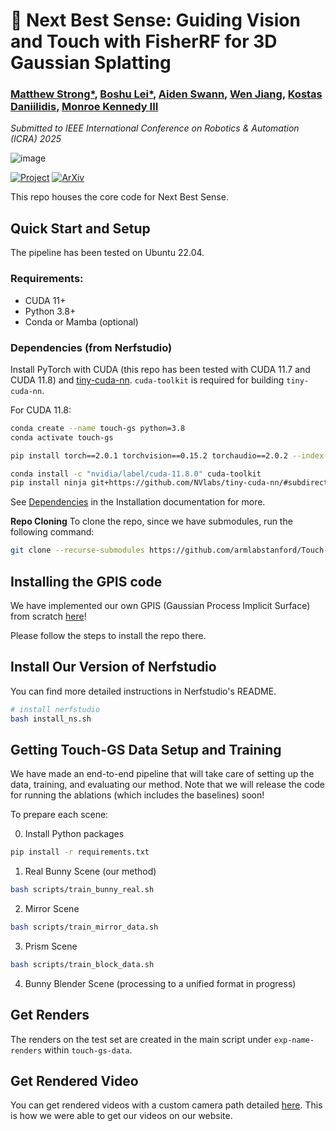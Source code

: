 # 🦾 Next Best Sense: Guiding Vision and Touch with FisherRF for 3D Gaussian Splatting

###  [Matthew Strong*](https://peasant98.github.io/), [Boshu Lei*](https://scholar.google.com/citations?user=Jv88S-IAAAAJ&hl=en/), [Aiden Swann](https://aidenswann.com/), [Wen Jiang](https://jiangwenpl.github.io/), [Kostas Daniilidis](https://www.cis.upenn.edu/~kostas/), [Monroe Kennedy III](https://monroekennedy3.com/)

_Submitted to IEEE International Conference on Robotics & Automation (ICRA) 2025_

<!-- insert image here -->

![image](https://github.com/user-attachments/assets/2c2f178c-f5a5-4a24-ac4d-d574e7ff2d2d)


[![Project](https://img.shields.io/badge/Project_Page-Touch_GS-green)](https://touch-gs.github.io/)
[![ArXiv](https://img.shields.io/badge/Arxiv-Touch_GS-red)](https://arxiv.org/abs/2403.09875) 


This repo houses the core code for Next Best Sense.


## Quick Start and Setup


The pipeline has been tested on Ubuntu 22.04.


### Requirements:

- CUDA 11+
- Python 3.8+
- Conda or Mamba (optional)

### Dependencies (from Nerfstudio)

Install PyTorch with CUDA (this repo has been tested with CUDA 11.7 and CUDA 11.8) and [tiny-cuda-nn](https://github.com/NVlabs/tiny-cuda-nn).
`cuda-toolkit` is required for building `tiny-cuda-nn`.

For CUDA 11.8:

```bash
conda create --name touch-gs python=3.8
conda activate touch-gs

pip install torch==2.0.1 torchvision==0.15.2 torchaudio==2.0.2 --index-url https://download.pytorch.org/whl/cu118

conda install -c "nvidia/label/cuda-11.8.0" cuda-toolkit
pip install ninja git+https://github.com/NVlabs/tiny-cuda-nn/#subdirectory=bindings/torch
```

See [Dependencies](https://github.com/nerfstudio-project/nerfstudio/blob/main/docs/quickstart/installation.md#dependencies)
in the Installation documentation for more.

**Repo Cloning**
To clone the repo, since we have submodules, run the following command:

```bash
git clone --recurse-submodules https://github.com/armlabstanford/Touch-GS
```

## Installing the GPIS code

We have implemented our own GPIS (Gaussian Process Implicit Surface) from scratch [here](https://github.com/armlabstanford/GPIS)!

Please follow the steps to install the repo there.

## Install Our Version of Nerfstudio

You can find more detailed instructions in Nerfstudio's README.


```bash
# install nerfstudio
bash install_ns.sh
```

## Getting Touch-GS Data Setup and Training

We have made an end-to-end pipeline that will take care of setting up the data, training, and evaluating our method. Note that we will release the code for running the ablations (which includes the baselines) soon!

To prepare each scene:

0. Install Python packages

```sh
pip install -r requirements.txt
```


1. Real Bunny Scene (our method)

```sh
bash scripts/train_bunny_real.sh
```

2. Mirror Scene

```sh
bash scripts/train_mirror_data.sh
```

3. Prism Scene

```sh
bash scripts/train_block_data.sh
```

4. Bunny Blender Scene (processing to a unified format in progress)

## Get Renders

The renders on the test set are created in the main script under `exp-name-renders` within `touch-gs-data`.


## Get Rendered Video

You can get rendered videos with a custom camera path detailed [here](https://docs.nerf.studio/quickstart/first_nerf.html#render-video). This is how we were able to get our videos on our website.
